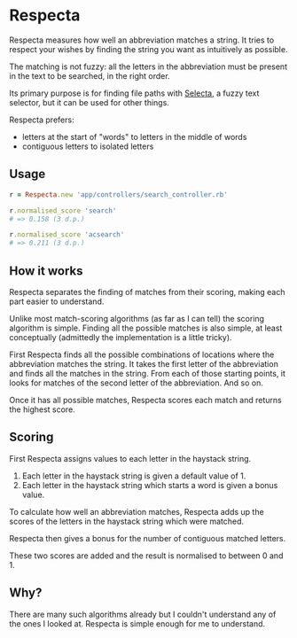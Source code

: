 # Respecta

Respecta measures how well an abbreviation matches a string.  It tries to respect your wishes by finding the string you want as intuitively as possible.

The matching is not fuzzy: all the letters in the abbreviation must be present in the text to be searched, in the right order.

Its primary purpose is for finding file paths with [Selecta][], a fuzzy text selector, but it can be used for other things.

Respecta prefers:

- letters at the start of "words" to letters in the middle of words
- contiguous letters to isolated letters


## Usage

```ruby
r = Respecta.new 'app/controllers/search_controller.rb'

r.normalised_score 'search'
# => 0.158 (3 d.p.)

r.normalised_score 'acsearch'
# => 0.211 (3 d.p.)
```


## How it works

Respecta separates the finding of matches from their scoring, making each part easier to understand.

Unlike most match-scoring algorithms (as far as I can tell) the scoring algorithm is simple.  Finding all the possible matches is also simple, at least conceptually (admittedly the implementation is a little tricky).

First Respecta finds all the possible combinations of locations where the abbreviation matches the string.  It takes the first letter of the abbreviation and finds all the matches in the string.  From each of those starting points, it looks for matches of the second letter of the abbreviation.  And so on.

Once it has all possible matches, Respecta scores each match and returns the highest score.


## Scoring

First Respecta assigns values to each letter in the haystack string.

1. Each letter in the haystack string is given a default value of 1.
2. Each letter in the haystack string which starts a word is given a bonus value.

To calculate how well an abbreviation matches, Respecta adds up the scores of the letters in the haystack string which were matched.

Respecta then gives a bonus for the number of contiguous matched letters.

These two scores are added and the result is normalised to between 0 and 1.


## Why?

There are many such algorithms already but I couldn't understand any of the ones I looked at.  Respecta is simple enough for me to understand.



  [selecta]: https://github.com/garybernhardt/selecta
